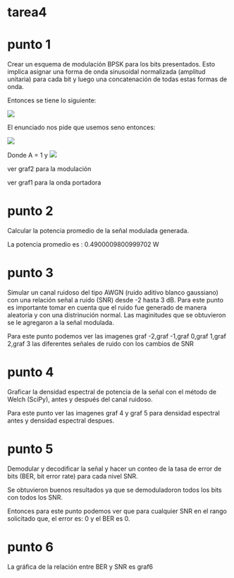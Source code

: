 # tarea4



# punto 1
Crear un esquema de modulación BPSK para los bits presentados. Esto implica asignar una forma de onda sinusoidal normalizada (amplitud unitaria) para cada bit y luego una concatenación de todas estas formas de onda.


Entonces se tiene lo siguiente:


<img src="https://render.githubusercontent.com/render/math?math=Acos[2\pi ft \plus \phi] ">

El enunciado nos pide que usemos seno entonces:


<img src="https://render.githubusercontent.com/render/math?math=Asen[2\pi ft \plus \phi] ">

Donde A = 1 y <img src="https://render.githubusercontent.com/render/math?math=\phi = \pi">


ver graf2 para la modulación


ver graf1 para la onda portadora

# punto 2
Calcular la potencia promedio de la señal modulada generada.


La potencia promedio es : 0.4900009800999702 W

# punto 3

Simular un canal ruidoso del tipo AWGN (ruido aditivo blanco gaussiano) con una relación señal a ruido (SNR) desde -2 hasta 3 dB.
Para este punto es importante tomar en cuenta que el ruido fue generado de manera aleatoria y con una distrinución normal. Las maginitudes que se obtuvieron se le agregaron a la señal modulada.



Para este punto podemos ver las imagenes graf -2,graf -1,graf 0,graf 1,graf 2,graf 3 las diferentes señales de ruido con los cambios de SNR

# punto 4
Graficar la densidad espectral de potencia de la señal con el método de Welch (SciPy), antes y después del canal ruidoso.


Para este punto ver las imagenes graf 4 y graf 5 para densidad espectral antes y densidad espectral despues.

# punto 5
Demodular y decodificar la señal y hacer un conteo de la tasa de error de bits (BER, bit error rate) para cada nivel SNR.


Se obtuvieron buenos resultados ya que se demoduladoron todos los bits con todos los SNR.  


Entonces para este punto podemos ver que para cualquier SNR en el rango solicitado que, el error es: 0 y el BER es 0. 

# punto 6
La gráfica de la relación entre BER y SNR es graf6
